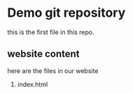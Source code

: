 # Demo git repository

this is the first file in this repo.

## website content

here are the files in our website

1. index.html